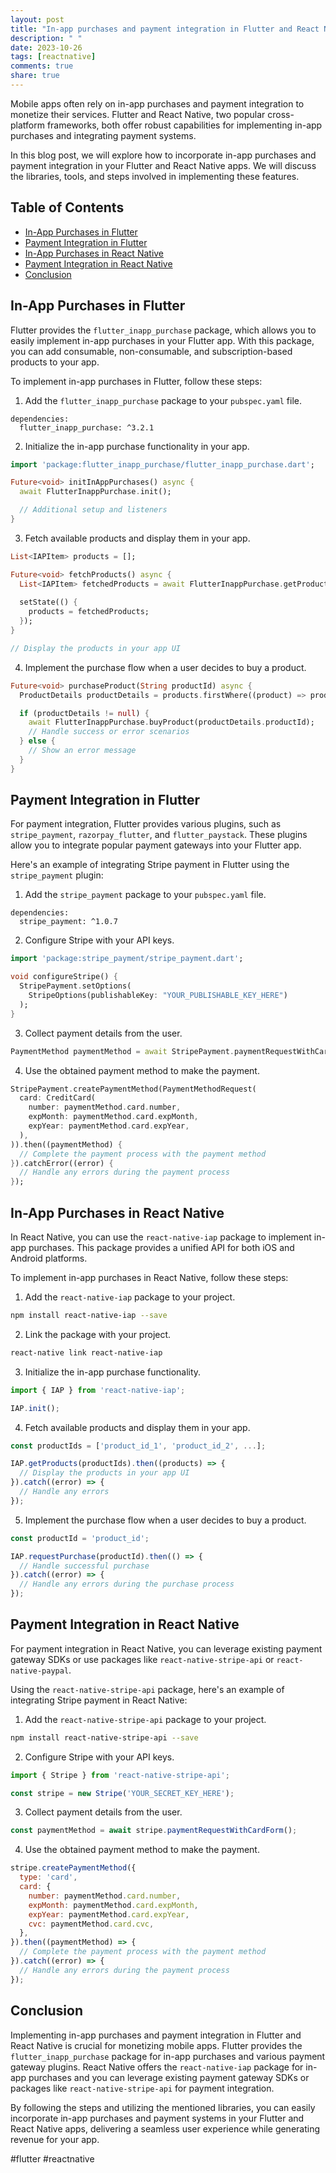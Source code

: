 ```yaml
---
layout: post
title: "In-app purchases and payment integration in Flutter and React Native"
description: " "
date: 2023-10-26
tags: [reactnative]
comments: true
share: true
---
```


Mobile apps often rely on in-app purchases and payment integration to monetize their services. Flutter and React Native, two popular cross-platform frameworks, both offer robust capabilities for implementing in-app purchases and integrating payment systems.

In this blog post, we will explore how to incorporate in-app purchases and payment integration in your Flutter and React Native apps. We will discuss the libraries, tools, and steps involved in implementing these features.

## Table of Contents
- [In-App Purchases in Flutter](#in-app-purchases-in-flutter)
- [Payment Integration in Flutter](#payment-integration-in-flutter)
- [In-App Purchases in React Native](#in-app-purchases-in-react-native)
- [Payment Integration in React Native](#payment-integration-in-react-native)
- [Conclusion](#conclusion)

## In-App Purchases in Flutter

Flutter provides the `flutter_inapp_purchase` package, which allows you to easily implement in-app purchases in your Flutter app. With this package, you can add consumable, non-consumable, and subscription-based products to your app.

To implement in-app purchases in Flutter, follow these steps:

1. Add the `flutter_inapp_purchase` package to your `pubspec.yaml` file.
```
dependencies:
  flutter_inapp_purchase: ^3.2.1
```

2. Initialize the in-app purchase functionality in your app.
```dart
import 'package:flutter_inapp_purchase/flutter_inapp_purchase.dart';

Future<void> initInAppPurchases() async {
  await FlutterInappPurchase.init();

  // Additional setup and listeners
}
```

3. Fetch available products and display them in your app.
```dart
List<IAPItem> products = [];

Future<void> fetchProducts() async {
  List<IAPItem> fetchedProducts = await FlutterInappPurchase.getProducts(['product_id_1', 'product_id_2', ...]);
  
  setState(() {
    products = fetchedProducts;
  });
}

// Display the products in your app UI
```

4. Implement the purchase flow when a user decides to buy a product.
```dart
Future<void> purchaseProduct(String productId) async {
  ProductDetails productDetails = products.firstWhere((product) => product.productId == productId);

  if (productDetails != null) {
    await FlutterInappPurchase.buyProduct(productDetails.productId);
    // Handle success or error scenarios
  } else {
    // Show an error message
  }
}
```

## Payment Integration in Flutter

For payment integration, Flutter provides various plugins, such as `stripe_payment`, `razorpay_flutter`, and `flutter_paystack`. These plugins allow you to integrate popular payment gateways into your Flutter app.

Here's an example of integrating Stripe payment in Flutter using the `stripe_payment` plugin:

1. Add the `stripe_payment` package to your `pubspec.yaml` file.
```
dependencies:
  stripe_payment: ^1.0.7
```

2. Configure Stripe with your API keys.
```dart
import 'package:stripe_payment/stripe_payment.dart';

void configureStripe() {
  StripePayment.setOptions(
    StripeOptions(publishableKey: "YOUR_PUBLISHABLE_KEY_HERE")
  );
}
```

3. Collect payment details from the user.
```dart
PaymentMethod paymentMethod = await StripePayment.paymentRequestWithCardForm(CardFormPaymentRequest());
```

4. Use the obtained payment method to make the payment.
```dart
StripePayment.createPaymentMethod(PaymentMethodRequest(
  card: CreditCard(
    number: paymentMethod.card.number,
    expMonth: paymentMethod.card.expMonth,
    expYear: paymentMethod.card.expYear,
  ),
)).then((paymentMethod) {
  // Complete the payment process with the payment method
}).catchError((error) {
  // Handle any errors during the payment process
});
```

## In-App Purchases in React Native

In React Native, you can use the `react-native-iap` package to implement in-app purchases. This package provides a unified API for both iOS and Android platforms.

To implement in-app purchases in React Native, follow these steps:

1. Add the `react-native-iap` package to your project.
```bash
npm install react-native-iap --save
```

2. Link the package with your project.
```bash
react-native link react-native-iap
```

3. Initialize the in-app purchase functionality.
```javascript
import { IAP } from 'react-native-iap';

IAP.init();
```

4. Fetch available products and display them in your app.
```javascript
const productIds = ['product_id_1', 'product_id_2', ...];

IAP.getProducts(productIds).then((products) => {
  // Display the products in your app UI
}).catch((error) => {
  // Handle any errors
});
```

5. Implement the purchase flow when a user decides to buy a product.
```javascript
const productId = 'product_id';

IAP.requestPurchase(productId).then(() => {
  // Handle successful purchase
}).catch((error) => {
  // Handle any errors during the purchase process
});
```

## Payment Integration in React Native

For payment integration in React Native, you can leverage existing payment gateway SDKs or use packages like `react-native-stripe-api` or `react-native-paypal`.

Using the `react-native-stripe-api` package, here's an example of integrating Stripe payment in React Native:

1. Add the `react-native-stripe-api` package to your project.
```bash
npm install react-native-stripe-api --save
```

2. Configure Stripe with your API keys.
```javascript
import { Stripe } from 'react-native-stripe-api';

const stripe = new Stripe('YOUR_SECRET_KEY_HERE');
```

3. Collect payment details from the user.
```javascript
const paymentMethod = await stripe.paymentRequestWithCardForm();
```

4. Use the obtained payment method to make the payment.
```javascript
stripe.createPaymentMethod({
  type: 'card',
  card: {
    number: paymentMethod.card.number,
    expMonth: paymentMethod.card.expMonth,
    expYear: paymentMethod.card.expYear,
    cvc: paymentMethod.card.cvc,
  },
}).then((paymentMethod) => {
  // Complete the payment process with the payment method
}).catch((error) => {
  // Handle any errors during the payment process
});
```

## Conclusion

Implementing in-app purchases and payment integration in Flutter and React Native is crucial for monetizing mobile apps. Flutter provides the `flutter_inapp_purchase` package for in-app purchases and various payment gateway plugins. React Native offers the `react-native-iap` package for in-app purchases and you can leverage existing payment gateway SDKs or packages like `react-native-stripe-api` for payment integration.

By following the steps and utilizing the mentioned libraries, you can easily incorporate in-app purchases and payment systems in your Flutter and React Native apps, delivering a seamless user experience while generating revenue for your app.

#flutter #reactnative